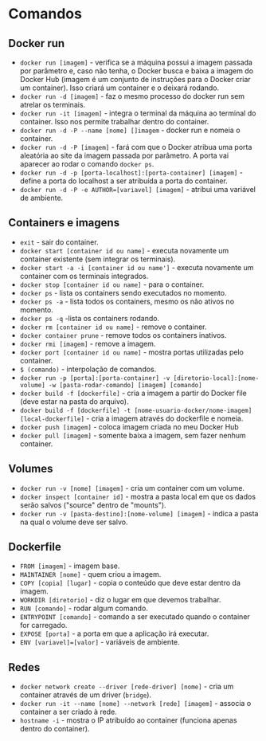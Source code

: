 # Comandos

## Docker run
- `docker run [imagem]` - verifica se a máquina possui a imagem passada por parâmetro e, caso não tenha, o Docker busca e baixa a imagem do Docker Hub (imagem é um conjunto de instruções para o Docker criar um container). Isso criará um container e o deixará rodando.
- `docker run -d [imagem]` - faz o mesmo processo do docker run sem atrelar os terminais.
- `docker run -it [imagem]` - integra o terminal da máquina ao terminal do container. Isso nos permite trabalhar dentro do container.
- `docker run -d -P --name [nome] []imagem` - docker run e nomeia o container.
- `docker run -d -P [imagem]` - fará com que o Docker atribua uma porta aleatória ao site da imagem passada por parâmetro. A porta vai aparecer ao rodar o comando `docker ps`.
- `docker run -d -p [porta-localhost]:[porta-container] [imagem]` - define a porta do localhost a ser atribuída a porta do container. 
- `docker run -d -P -e AUTHOR=[variavel] [imagem]` - atribui uma variável de ambiente.

## Containers e imagens
- `exit` - sair do container.
- `docker start [container id ou name]` - executa novamente um container existente (sem integrar os terminais).
- `docker start -a -i [container id ou name']` - executa novamente um container com os terminais integrados.
- `docker stop [container id ou name]` - para o container.
- `docker ps` - lista os containers sendo executados no momento.
- `docker ps -a` - lista todos os containers, mesmo os não ativos no momento.
- `docker ps -q` -lista os containers rodando. 
- `docker rm [container id ou name]` - remove o container.
- `docker container prune` - remove todos os containers inativos.
- `docker rmi [imagem]` - remove a imagem.
- `docker port [container id ou name]` - mostra portas utilizadas pelo container.
- `$ (comando)` - interpolação de comandos.
- `docker run -p [porta]:[porta-container] -v [diretorio-local]:[nome-volume] -w [pasta-rodar-comando] [imagem] [comando]`
- `docker build -f [dockerfile]` - cria a imagem a partir do Docker file (deve estar na pasta do arquivo).
- `docker build -f [dockerfile] -t [nome-usuario-docker/nome-imagem] [local-dockerfile]` - cria a imagem através do dockerfile e nomeia.
- `docker push [imagem]` - coloca imagem criada no meu Docker Hub
- `docker pull [imagem]` - somente baixa a imagem, sem fazer nenhum container.

## Volumes
- `docker run -v [nome] [imagem]` - cria um container com um volume.
- `docker inspect [container id]` - mostra a pasta local em que os dados serão salvos ("source" dentro de "mounts").
- `docker run -v [pasta-destino]:[nome-volume] [imagem]` - indica a pasta na qual o volume deve ser salvo.

## Dockerfile
- `FROM [imagem]` - imagem base.
- `MAINTAINER [nome]` - quem criou a imagem.
- `COPY [copia] [lugar]` - copia o conteúdo que deve estar dentro da imagem.
- `WORKDIR [diretorio]` - diz o lugar em que devemos trabalhar.
- `RUN [comando]` - rodar algum comando.
- `ENTRYPOINT [comando]` - comando a ser executado quando o container for carregado.
- `EXPOSE [porta]` - a porta em que a aplicação irá executar.
- `ENV [variavel]=[valor]` - variáveis de ambiente.

## Redes
- `docker network create --driver [rede-driver] [nome]` - cria um container através de um driver (`bridge`).
- `docker run -it --name [nome] --network [rede] [imagem]` - associa o container a ser criado à rede.
- `hostname -i` - mostra o IP atribuído ao container (funciona apenas dentro do container).